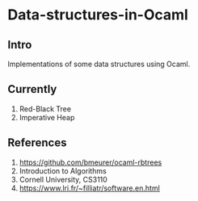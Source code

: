 # Data-structures-in-Ocaml
## Intro
Implementations of some data structures using Ocaml.

## Currently
1. Red-Black Tree
2. Imperative Heap

## References
1. https://github.com/bmeurer/ocaml-rbtrees
2. Introduction to Algorithms
3. Cornell University, CS3110
4. https://www.lri.fr/~filliatr/software.en.html
